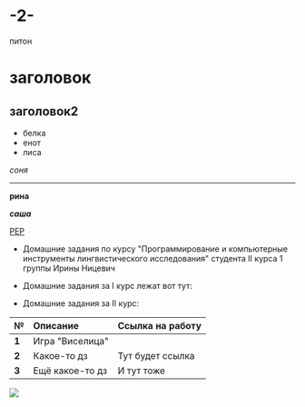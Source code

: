 # -2-
питон

заголовок
========

заголовок2
-------

* белка
* енот
* лиса

*соня*
**********
**рина**

***саша***

[PEP](http://pep8.org)
* Домашние задания по курсу \"Программирование и компьютерные инструменты лингвистического исследования\" студента II курса 1 группы Ирины Ницевич
* Домашние задания за I курс лежат вот тут: 

* Домашние задания за II курс:

|  №      | Описание    | Ссылка на работу |
| :------------- |:-------------| :-----|
| **1**    | Игра \"Виселица\" |   |
| **2**    | Какое-то дз | Тут будет ссылка |
| **3**    | Ещё какое-то дз | И тут тоже |

![](https://media.giphy.com/media/AVu4qVBN6PFgk/giphy.gif)
